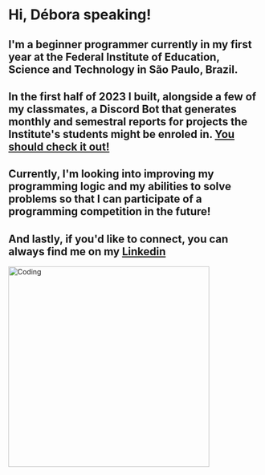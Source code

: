 # Hi, Débora speaking!
## I'm a beginner programmer currently in my first year at the Federal Institute of Education, Science and Technology in São Paulo, Brazil. 
## In the first half of 2023 I built, alongside a few of my classmates, a Discord Bot that generates monthly and semestral reports for projects the Institute's students might be enroled in. [You should check it out!](https://github.com/ifspvislab/ifsp-report-bot) 
## Currently, I'm looking into improving my programming logic and my abilities to solve problems so that I can participate of a programming competition in the future!
## And lastly, if you'd like to connect, you can always find me on my [Linkedin](https://www.linkedin.com/in/debora-evilaine-dev/)

<img align="center" alt="Coding" width="400" src="https://media2.giphy.com/media/v1.Y2lkPTc5MGI3NjExM2s3NThkODdkeXF5dDRxYnl2cXBjOTIxaGJ5enQzY2o1aDV2bmp1ZiZlcD12MV9pbnRlcm5hbF9naWZfYnlfaWQmY3Q9Zw/Dh5q0sShxgp13DwrvG/giphy.gif">

<!--
**debora-evilaine/debora-evilaine** is a ✨ _special_ ✨ repository because its `README.md` (this file) appears on your GitHub profile.

Here are some ideas to get you started:

- 🔭 I’m currently working on ...
- 🌱 I’m currently learning ...
- 👯 I’m looking to collaborate on ...
- 🤔 I’m looking for help with ...
- 💬 Ask me about ...
- 📫 How to reach me: ...
- 😄 Pronouns: ...
- ⚡ Fun fact: ...
-->
